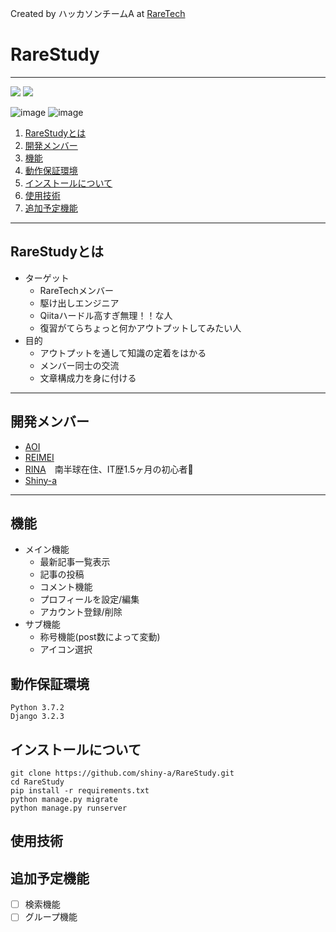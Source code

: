 Created by ハッカソンチームA  at  [RareTech](https://raretech.site/)

# RareStudy
***
![](https://img.shields.io/badge/Python-3.7.2-blue) ![](https://img.shields.io/badge/Django-3.2.3-orange)

![image](https://user-images.githubusercontent.com/84213832/122661308-3ead2400-d1cc-11eb-8d63-c862d1e04727.png)
![image](https://user-images.githubusercontent.com/84213832/122661332-96e42600-d1cc-11eb-8815-572829f1dc9d.png)

1. [RareStudyとは](#RareStudyとは)
1. [開発メンバー](#開発メンバー)
1. [機能](#機能)
1. [動作保証環境](#動作保証環境)
1. [インストールについて](#インストールについて)
1. [使用技術](#使用技術)
1. [追加予定機能](#追加予定機能)

***
## RareStudyとは
* ターゲット
    *   RareTechメンバー
    *   駆け出しエンジニア
    *   Qiitaハードル高すぎ無理！！な人
    *   復習がてらちょっと何かアウトプットしてみたい人
* 目的
    *   アウトプットを通して知識の定着をはかる
    *   メンバー同士の交流
    *   文章構成力を身に付ける

***
## 開発メンバー
- [AOI](https://github.com/orang-0840)
- [REIMEI](https://github.com/Reimei1213)
- [RINA](https://github.com/Rinasham)　南半球在住、IT歴1.5ヶ月の初心者🔰
- [Shiny-a](https://github.com/shiny-a)

***
## 機能
*   メイン機能
    *   最新記事一覧表示
    *   記事の投稿
    *   コメント機能
    *   プロフィールを設定/編集
    *   アカウント登録/削除
*   サブ機能
    *   称号機能(post数によって変動)
    *   アイコン選択

## 動作保証環境
```
Python 3.7.2
Django 3.2.3
```

## インストールについて
```
git clone https://github.com/shiny-a/RareStudy.git
cd RareStudy
pip install -r requirements.txt
python manage.py migrate
python manage.py runserver
```
## 使用技術

## 追加予定機能
- [ ]   検索機能
- [ ]   グループ機能